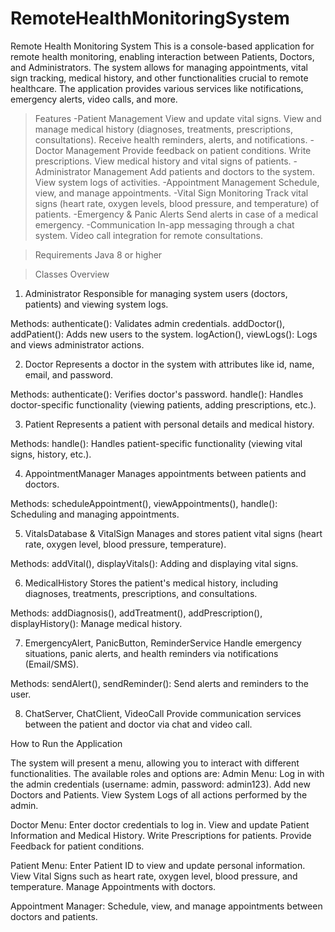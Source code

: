 # RemoteHealthMonitoringSystem
Remote Health Monitoring System
This is a console-based application for remote health monitoring, enabling interaction between Patients, Doctors, and Administrators. The system allows for managing appointments, vital sign tracking, medical history, and other functionalities crucial to remote healthcare. The application provides various services like notifications, emergency alerts, video calls, and more.

>Features
-Patient Management
  View and update vital signs.
  View and manage medical history (diagnoses, treatments, prescriptions, consultations).
  Receive health reminders, alerts, and notifications.
-Doctor Management
   Provide feedback on patient conditions.
   Write prescriptions.
   View medical history and vital signs of patients.
-Administrator Management
   Add patients and doctors to the system.
   View system logs of activities.
-Appointment Management
   Schedule, view, and manage appointments.
-Vital Sign Monitoring
   Track vital signs (heart rate, oxygen levels, blood pressure, and temperature) of patients.
-Emergency & Panic Alerts
   Send alerts in case of a medical emergency.
-Communication
   In-app messaging through a chat system.
   Video call integration for remote consultations.

>Requirements
Java 8 or higher

>Classes Overview
1. Administrator
Responsible for managing system users (doctors, patients) and viewing system logs.

Methods:
authenticate(): Validates admin credentials.
addDoctor(), addPatient(): Adds new users to the system.
logAction(), viewLogs(): Logs and views administrator actions.

2. Doctor
Represents a doctor in the system with attributes like id, name, email, and password.

Methods:
authenticate(): Verifies doctor's password.
handle(): Handles doctor-specific functionality (viewing patients, adding prescriptions, etc.).

3. Patient
Represents a patient with personal details and medical history.

Methods:
handle(): Handles patient-specific functionality (viewing vital signs, history, etc.).

4. AppointmentManager
Manages appointments between patients and doctors.

Methods:
scheduleAppointment(), viewAppointments(), handle(): Scheduling and managing appointments.

5. VitalsDatabase & VitalSign
Manages and stores patient vital signs (heart rate, oxygen level, blood pressure, temperature).

Methods:
addVital(), displayVitals(): Adding and displaying vital signs.

6. MedicalHistory
Stores the patient's medical history, including diagnoses, treatments, prescriptions, and consultations.

Methods:
addDiagnosis(), addTreatment(), addPrescription(), displayHistory(): Manage medical history.

7. EmergencyAlert, PanicButton, ReminderService
Handle emergency situations, panic alerts, and health reminders via notifications (Email/SMS).

Methods:
sendAlert(), sendReminder(): Send alerts and reminders to the user.

8. ChatServer, ChatClient, VideoCall
Provide communication services between the patient and doctor via chat and video call.

How to Run the Application

The system will present a menu, allowing you to interact with different functionalities. The available roles and options are:
Admin Menu:
Log in with the admin credentials (username: admin, password: admin123).
Add new Doctors and Patients.
View System Logs of all actions performed by the admin.

Doctor Menu:
Enter doctor credentials to log in.
View and update Patient Information and Medical History.
Write Prescriptions for patients.
Provide Feedback for patient conditions.

Patient Menu:
Enter Patient ID to view and update personal information.
View Vital Signs such as heart rate, oxygen level, blood pressure, and temperature.
Manage Appointments with doctors.

Appointment Manager:
Schedule, view, and manage appointments between doctors and patients.




